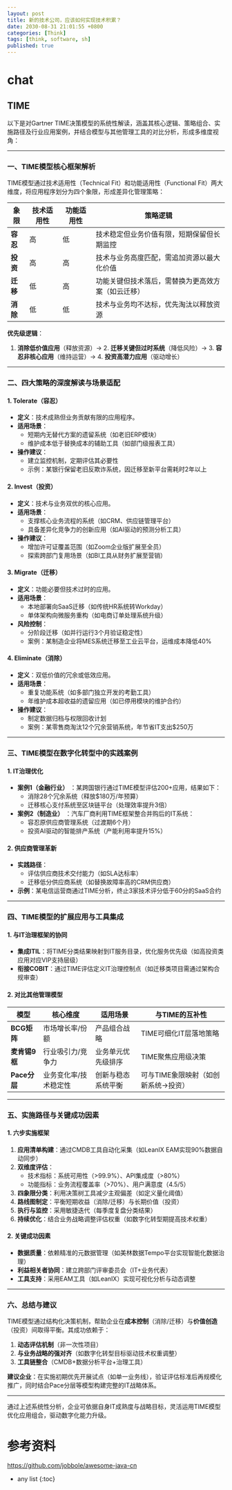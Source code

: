 ```yaml
---
layout: post
title: 新的技术公司，应该如何实现技术积累？
date: 2030-08-31 21:01:55 +0800
categories: [Think]
tags: [think, software, sh]
published: true
---
```






# chat

## TIME

以下是对Gartner TIME决策模型的系统性解读，涵盖其核心逻辑、策略组合、实施路径及行业应用案例，并结合模型与其他管理工具的对比分析，形成多维度视角：

---
### **一、TIME模型核心框架解析**
TIME模型通过技术适用性（Technical Fit）和功能适用性（Functional Fit）两大维度，将应用程序划分为四个象限，形成差异化管理策略：

| 象限       | 技术适用性 | 功能适用性 | 策略逻辑                                                                 |
|------------|------------|------------|--------------------------------------------------------------------------|
| **容忍**   | 高         | 低         | 技术稳定但业务价值有限，短期保留但长期监控               |
| **投资**   | 高         | 高         | 技术与业务高度匹配，需追加资源以最大化价值             |
| **迁移**   | 低         | 高         | 功能关键但技术落后，需替换为更高效方案（如云迁移）     |
| **消除**   | 低         | 低         | 技术与业务均不达标，优先淘汰以释放资源                      |


**优先级逻辑**：  
1. **消除低价值应用**（释放资源）→ 2. **迁移关键但过时系统**（降低风险）→ 3. **容忍非核心应用**（维持运营）→ 4. **投资高潜力应用**（驱动增长）

---
### **二、四大策略的深度解读与场景适配**
#### 1. **Tolerate（容忍）**
- **定义**：技术成熟但业务贡献有限的应用程序。
- **适用场景**：  
  - 短期内无替代方案的遗留系统（如老旧ERP模块）  
  - 维护成本低于替换成本的辅助工具（如部门级报表工具）
- **操作建议**：  
  - 建立监控机制，定期评估其必要性  
  - 示例：某银行保留老旧反欺诈系统，因迁移至新平台需耗时2年以上

#### 2. **Invest（投资）**
- **定义**：技术与业务双优的核心应用。
- **适用场景**：  
  - 支撑核心业务流程的系统（如CRM、供应链管理平台）  
  - 具备差异化竞争力的创新应用（如AI驱动的预测分析工具）
- **操作建议**：  
  - 增加许可证覆盖范围（如Zoom企业版扩展至全员）  
  - 探索跨部门复用场景（如BI工具从财务扩展至营销）

#### 3. **Migrate（迁移）**
- **定义**：功能必要但技术过时的应用。
- **适用场景**：  
  - 本地部署向SaaS迁移（如传统HR系统转Workday）  
  - 单体架构向微服务重构（如电商订单处理系统升级）
- **风险控制**：  
  - 分阶段迁移（如并行运行3个月验证稳定性）  
  - 案例：某制造企业将MES系统迁移至工业云平台，运维成本降低40%

#### 4. **Eliminate（消除）**
- **定义**：双低价值的冗余或低效应用。
- **适用场景**：  
  - 重复功能系统（如多部门独立开发的考勤工具）  
  - 年维护成本超收益的遗留应用（如已停用模块的维护合约）
- **操作建议**：  
  - 制定数据归档与权限回收计划  
  - 案例：某零售商淘汰12个冗余营销系统，年节省IT支出$250万

---
### **三、TIME模型在数字化转型中的实践案例**
#### 1. **IT治理优化**
- **案例1（金融行业）** ：某跨国银行通过TIME模型评估200+应用，结果如下：  
  - 消除28个冗余系统（释放$180万/年预算）  
  - 迁移核心支付系统至区块链平台（处理效率提升3倍）
- **案例2（制造业）** ：汽车厂商利用TIME框架整合并购后的IT系统：  
  - 容忍原供应商管理系统（过渡期6个月）  
  - 投资AI驱动的智能排产系统（产能利用率提升15%）

#### 2. **供应商管理革新**
- **实践路径**：  
  - 评估供应商技术交付能力（如SLA达标率）  
  - 迁移低分供应商系统（如替换故障率高的CRM供应商）
- **示例**：某电信运营商通过TIME分析，终止3家技术评分低于60分的SaaS合约

---
### **四、TIME模型的扩展应用与工具集成**
#### 1. **与IT治理框架的协同**
- **集成ITIL**：将TIME分类结果映射到IT服务目录，优化服务优先级（如高投资类应用对应VIP支持层级）  
- **衔接COBIT**：通过TIME评估定义IT治理控制点（如迁移类项目需通过架构合规审查）

#### 2. **对比其他管理模型**

| 模型           | 核心维度               | 适用场景                          | 与TIME的互补性                     |
|----------------|------------------------|-----------------------------------|-------------------------------------|
| **BCG矩阵**    | 市场增长率/份额        | 产品组合战略                      | TIME可细化IT层落地策略        |
| **麦肯锡9框**  | 行业吸引力/竞争力      | 业务单元优先级排序                | TIME聚焦应用级决策            |
| **Pace分层**   | 业务变化率/技术稳定性  | 创新与稳态系统平衡                | 可与TIME象限映射（如创新系统→投资） |


---
### **五、实施路径与关键成功因素**
#### 1. **六步实施框架**
1. **应用清单构建**：通过CMDB工具自动化采集（如LeanIX EAM实现90%数据自动同步）  
2. **双维度评估**：  
   - 技术指标：系统可用性（>99.9%）、API集成度（>80%）  
   - 功能指标：业务流程覆盖率（>70%）、用户满意度（4.5/5）  
3. **四象限分类**：利用决策树工具减少主观偏差（如定义量化阈值）  
4. **路线图制定**：平衡短期收益（消除/迁移）与长期价值（投资）  
5. **执行与监控**：采用敏捷迭代（每季度复盘分类结果）  
6. **持续优化**：结合业务战略调整评估权重（如数字化转型期提高技术权重）

#### 2. **关键成功因素**
- **数据质量**：依赖精准的元数据管理（如美林数据Tempo平台实现智能化数据治理）  
- **利益相关者协同**：建立跨部门评审委员会（IT+业务代表）  
- **工具支持**：采用EAM工具（如LeanIX）实现可视化分析与动态调整

---
### **六、总结与建议**
TIME模型通过结构化决策机制，帮助企业在**成本控制**（消除/迁移）与**价值创造**（投资）间取得平衡。其成功依赖于：  
1. **动态评估机制**（非一次性项目）  
2. **与业务战略的强对齐**（如数字化转型目标驱动技术权重调整）  
3. **工具链整合**（CMDB+数据分析平台+治理工具）  

**建议企业**：在实施初期优先开展试点（如单一业务线），验证评估标准后再规模化推广，同时结合Pace分层等模型构建完整的IT战略体系。

--- 
通过上述系统性分析，企业可依据自身IT成熟度与战略目标，灵活运用TIME模型优化应用组合，驱动数字化能力升级。

# 参考资料

https://github.com/jobbole/awesome-java-cn

* any list
{:toc}